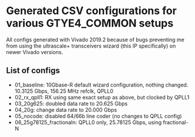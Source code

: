# Generated CSV configurations for various GTYE4_COMMON setups

All configs generated with Vivado 2019.2 because of bugs preventing me from using the ultrascale+ transceivers wizard (this IP specifically) on newer Vivado versions.

## List of configs

* 01_baseline: 10Gbase-R default wizard configuration, nothing changed. 10.3125 Gbps, 156.25 MHz refclk, QPLL0
* 02_rx_qpll1: RX using same exact setup as above, but clocked by QPLL1
* 03_20g625: doubled data rate to 20.625 Gbps
* 04_20g: change data rate to 20.000 Gbps
* 05_nocode: disabled 64/66b line coder (no changes to QPLL config)
* 06_25g78125_fractionaln: QPLL0 only, 25.78125 Gbps, using fractional-N
